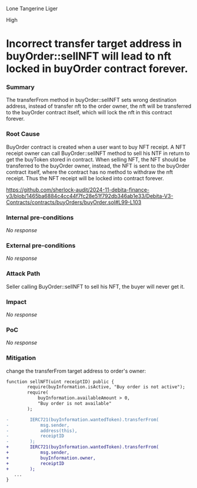 Lone Tangerine Liger

High

# Incorrect transfer target address in buyOrder::sellNFT will lead to nft locked in buyOrder contract forever.

### Summary

The transferFrom method in buyOrder::sellNFT  sets wrong destination address, instead of transfer nft to the order owner, the nft will be transferred to the buyOrder contract itself, which will lock the nft in this contract forever.

### Root Cause

BuyOrder contract is created when a user want to buy NFT receipt. A NFT receipt owner can call BuyOrder::sellNFT method to sell his NTF in return to get the buyToken stored in contract. When selling NFT, the NFT should be transferred to the buyOrder owner, instead, the NFT is sent to the buyOrder contract itself, where the contract has no method to withdraw the nft receipt. Thus the NFT receipt will be locked into contract forever.

https://github.com/sherlock-audit/2024-11-debita-finance-v3/blob/1465ba6884c4cc44f7fc28e51f792db346ab1e33/Debita-V3-Contracts/contracts/buyOrders/buyOrder.sol#L99-L103

### Internal pre-conditions

_No response_

### External pre-conditions

_No response_

### Attack Path

Seller calling BuyOrder::sellNFT to sell his NFT, the buyer will never get it.

### Impact

_No response_

### PoC

_No response_

### Mitigation

change the transferFrom target address to order's owner:
```diff
function sellNFT(uint receiptID) public {
        require(buyInformation.isActive, "Buy order is not active");
        require(
            buyInformation.availableAmount > 0,
            "Buy order is not available"
        );

-        IERC721(buyInformation.wantedToken).transferFrom(
-            msg.sender,
-            address(this),
-            receiptID
-        );
+        IERC721(buyInformation.wantedToken).transferFrom(
+            msg.sender,
+            buyInformation.owner,
+            receiptID
+        );
   ...
}


```
